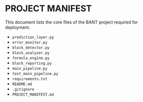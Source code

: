 # PROJECT MANIFEST

This document lists the core files of the BANT project required for deployment.

- `prediction_layer.py`
- `error_monitor.py`
- `block_detector.py`
- `block_analyzer.py`
- `formula_engine.py`
- `block_reporting.py`
- `main_pipeline.py`
- `test_main_pipeline.py`
- `requirements.txt`
- `README.md`
- `.gitignore`
- `PROJECT_MANIFEST.md`
